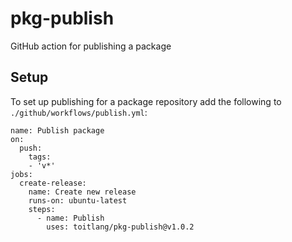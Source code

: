 # pkg-publish
GitHub action for publishing a package

## Setup
To set up publishing for a package repository add the following to `./github/workflows/publish.yml`:
```
name: Publish package
on:
  push:
    tags:
    - 'v*'
jobs:
  create-release:
    name: Create new release
    runs-on: ubuntu-latest
    steps:
      - name: Publish
        uses: toitlang/pkg-publish@v1.0.2
```
